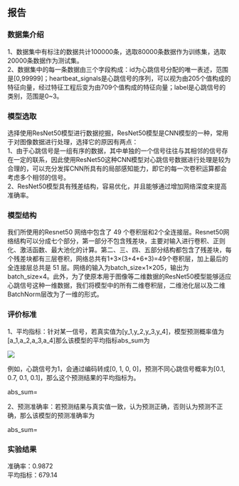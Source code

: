 ## 报告

### 数据集介绍

1、数据集中有标注的数据共计100000条，选取80000条数据作为训练集，选取20000条数据作为测试集。  
2、数据集中的每一条数据由三个字段构成：id为心跳信号分配的唯一表述，范围是[0,99999]；heartbeat_signals是心跳信号的序列，可以视为由205个值构成的特征向量，经过特征工程后变为由709个值构成的特征向量；label是心跳信号的类别，范围是0~3。

### 模型选取

选择使用ResNet50模型进行数据挖掘，ResNet50模型是CNN模型的一种，常用于对图像数据进行处理，选择它的原因有两点：    
1、由于心跳信号是一组有序的数据，其中单独的一个信号往往与其相邻的信号存在一定的联系，因此使用ResNet50这种CNN模型对心跳信号数据进行处理是较为合理的，可以充分发挥CNN所具有的局部感知能力，即它的每一次卷积运算都会考虑多个相邻的信号。    
2、ResNet50模型具有残差结构，容易优化，并且能够通过增加网络深度来提高准确率。

### 模型结构

我们所使用的Resnet50 网络中包含了 49 个卷积层和2个全连接层。Resnet50网络结构可以分成七个部分，第一部分不包含残差块，主要对输入进行卷积、正则化、激活函数、最大池化的计算。第二、三、四、五部分结构都包含了残差块，每个残差块都有三层卷积，网络总共有1+3×(3+4+6+3)=49个卷积层，加上最后的全连接层总共是 51 层。网络的输入为batch_size×1×205，输出为batch_size×4。此外，为了使原本用于图像等二维数据的ResNet50模型能够适应心跳信号这种一维数据，我们将模型中的所有二维卷积层，二维池化层以及二维BatchNorm层改为了一维的形式。

### 评价标准

1、平均指标：针对某一信号，若真实值为[y_1,y_2,y_3,y_4]，模型预测概率值为[a_1,a_2,a_3,a_4]那么该模型的平均指标abs_sum为

![](https://latex.codecogs.com/svg.image?abs\_sum=\sum_{j=1}^{n}\sum_{i=1}^{4}\left|y_i-a_i\right|)

例如，心跳信号为1，会通过编码转成[0, 1, 0, 0]，预测不同心跳信号概率为[0.1, 0.7, 0.1, 0.1]，那么这个预测结果的平均指标为。

abs\_sum=

2、预测准确率：若预测结果与真实值一致，认为预测正确，否则认为预测不正确，那么该模型的预测准确率为

abs\_sum=

### 实验结果

准确率：0.9872  
平均指标：679.14
